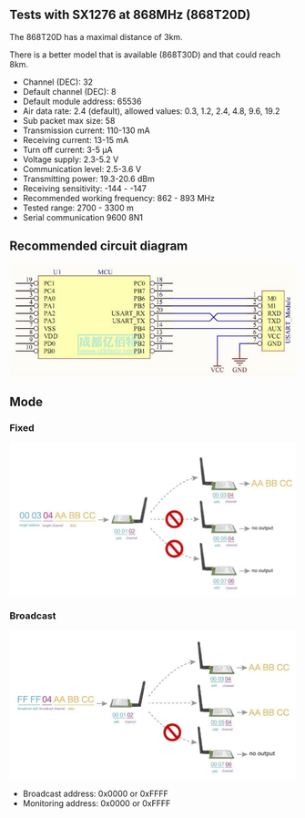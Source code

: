 ## Tests with SX1276 at 868MHz (868T20D)

The 868T20D has a maximal distance of 3km.

There is a better model that is available (868T30D) and that could reach 8km.

- Channel (DEC): 32
- Default channel (DEC): 8
- Default module address: 65536
- Air data rate: 2.4 (default), allowed values: 0.3, 1.2, 2.4, 4.8, 9.6, 19.2
- Sub packet max size: 58
- Transmission current: 110-130 mA
- Receiving current: 13-15 mA
- Turn off current: 3-5 µA
- Voltage supply: 2.3-5.2 V
- Communication level: 2.5-3.6 V
- Transmitting power: 19.3-20.6 dBm
- Receiving sensitivity: -144 - -147
- Recommended working frequency: 862 - 893 MHz
- Tested range: 2700 - 3300 m
- Serial communication 9600 8N1

## Recommended circuit diagram

<img src='recommended.png'>

## Mode

### Fixed

<img src='fixed.png'>

### Broadcast

<img src='broadcast.png'>

- Broadcast address: 0x0000 or 0xFFFF
- Monitoring address: 0x0000 or 0xFFFF
